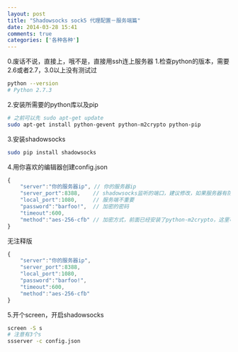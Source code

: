 ```yaml
---
layout: post
title: "Shadowsocks sock5 代理配置－服务端篇"
date: 2014-03-28 15:41
comments: true
categories: ['各种各种']
---
```

0.废话不说，直接上，哦不是，直接用ssh连上服务器
1.检查python的版本，需要2.6或者2.7，3.0以上没有测试过
```bash
python --version
# Python 2.7.3
```
2.安装所需要的python库以及pip
```bash
# 之前可以先 sudo apt-get update
sudo apt-get install python-gevent python-m2crypto python-pip
```
3.安装shadowsocks
```bash
sudo pip install shadowsocks
```

4.用你喜欢的编辑器创建config.json

```javascript
{
    "server":"你的服务器ip", // 你的服务器ip
    "server_port":8388,    // shadowsocks监听的端口，建议修改，如果服务器有防火墙记得打洞
    "local_port":1080,     // 服务端不重要
    "password":"barfoo!",  // 加密的密码
    "timeout":600,
    "method":"aes-256-cfb" // 加密方式，前面已经安装了python-m2crypto，这里可以选择这个
}
```
无注释版
```javascript
{
    "server":"你的服务器ip",
    "server_port":8388,
    "local_port":1080,
    "password":"barfoo!",
    "timeout":600,
    "method":"aes-256-cfb"
}
```
5.开个screen，开启shadowsocks
```bash
screen -S s
# 注意有3个s
ssserver -c config.json
```

